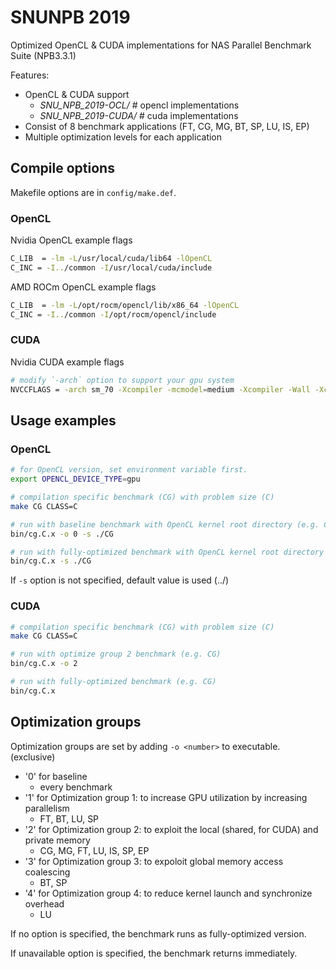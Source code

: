 # SNUNPB 2019
Optimized OpenCL & CUDA implementations for NAS Parallel Benchmark Suite (NPB3.3.1)

Features:
- OpenCL & CUDA support
  - *SNU_NPB_2019-OCL/* # opencl implementations
  - *SNU_NPB_2019-CUDA/* # cuda implementations
- Consist of 8 benchmark applications (FT, CG, MG, BT, SP, LU, IS, EP)
- Multiple optimization levels for each application

## Compile options
Makefile options are in `config/make.def`.

### OpenCL
Nvidia OpenCL example flags
```bash
C_LIB  = -lm -L/usr/local/cuda/lib64 -lOpenCL
C_INC = -I../common -I/usr/local/cuda/include
```

AMD ROCm OpenCL example flags
```bash
C_LIB  = -lm -L/opt/rocm/opencl/lib/x86_64 -lOpenCL
C_INC = -I../common -I/opt/rocm/opencl/include
```

### CUDA
Nvidia CUDA example flags
```bash
# modify `-arch` option to support your gpu system
NVCCFLAGS = -arch sm_70 -Xcompiler -mcmodel=medium -Xcompiler -Wall -Xcompiler -fopenmp -O3 -c
```

## Usage examples

### OpenCL
```bash
# for OpenCL version, set environment variable first.
export OPENCL_DEVICE_TYPE=gpu

# compilation specific benchmark (CG) with problem size (C)
make CG CLASS=C

# run with baseline benchmark with OpenCL kernel root directory (e.g. CG)
bin/cg.C.x -o 0 -s ./CG

# run with fully-optimized benchmark with OpenCL kernel root directory (e.g. CG)
bin/cg.C.x -s ./CG
```

If `-s` option is not specified, default value is used (../<benchmark-name>)


### CUDA
```bash
# compilation specific benchmark (CG) with problem size (C)
make CG CLASS=C

# run with optimize group 2 benchmark (e.g. CG)
bin/cg.C.x -o 2

# run with fully-optimized benchmark (e.g. CG)
bin/cg.C.x
```

## Optimization groups
Optimization groups are set by adding `-o <number>` to executable. (exclusive)
- '0' for baseline
  - every benchmark
- '1' for Optimization group 1: to increase GPU utilization by increasing parallelism
  - FT, BT, LU, SP
- '2' for Optimization group 2: to exploit the local (shared, for CUDA) and private memory
  - CG, MG, FT, LU, IS, SP, EP
- '3' for Optimization group 3: to expoloit global memory access coalescing
  - BT, SP
- '4' for Optimization group 4: to reduce kernel launch and synchronize overhead
  - LU

If no option is specified, the benchmark runs as fully-optimized version.

If unavailable option is specified, the benchmark returns immediately.
